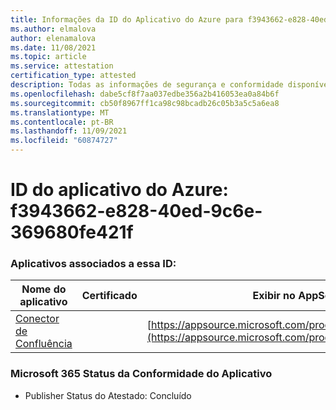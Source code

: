 ```yaml
---
title: Informações da ID do Aplicativo do Azure para f3943662-e828-40ed-9c6e-369680fe421f
ms.author: elmalova
author: elenamalova
ms.date: 11/08/2021
ms.topic: article
ms.service: attestation
certification_type: attested
description: Todas as informações de segurança e conformidade disponíveis para f3943662-e828-40ed-9c6e-369680fe421f.
ms.openlocfilehash: dabe5cf8f7aa037edbe356a2b416053ea0a84b6f
ms.sourcegitcommit: cb50f8967ff1ca98c98bcadb26c05b3a5c5a6ea8
ms.translationtype: MT
ms.contentlocale: pt-BR
ms.lasthandoff: 11/09/2021
ms.locfileid: "60874727"
---
```

# <a name="azure-app-id-f3943662-e828-40ed-9c6e-369680fe421f"></a>ID do aplicativo do Azure: f3943662-e828-40ed-9c6e-369680fe421f


### <a name="apps-associated-with-this-id"></a>Aplicativos associados a essa ID:
| **Nome do aplicativo** | **Certificado** | **Exibir no AppSource** |
|--------------|---------------|-----------------------|
| [Conector de Confluência](https://docs.microsoft.com/microsoft-365-app-certification/forward/WA200001604) |  | [https://appsource.microsoft.com/product/office/WA200001604](https://appsource.microsoft.com/product/office/WA200001604) |

### <a name="microsoft-365-app-compliance-status"></a>Microsoft 365 Status da Conformidade do Aplicativo
- Publisher Status do Atestado: Concluído
